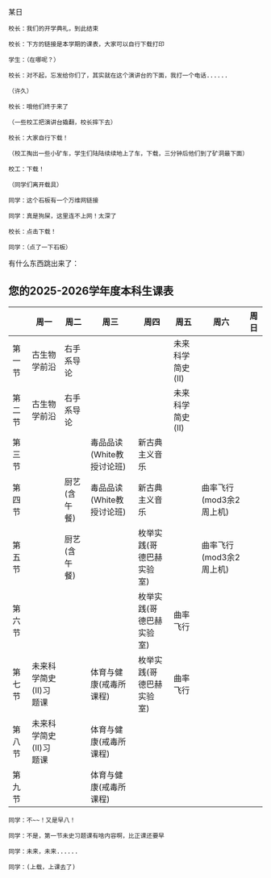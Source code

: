 某日

    校长：我们的开学典礼，到此结束

    校长：下方的链接是本学期的课表，大家可以自行下载打印

    学生：（在哪呢？）

    校长：对不起，忘发给你们了，其实就在这个演讲台的下面，我打一个电话......

    （许久）

    校长：哦他们终于来了

    （一些校工把演讲台撬翻，校长摔下去）

    校长：大家自行下载！

    （校工掏出一些小矿车，学生们陆陆续续地上了车，下载，三分钟后他们到了矿洞最下面）

    校工：下载！

    （同学们离开载具）

    同学：这个石板有一个万维网链接

    同学：真是狗屎，这里连不上网！太深了

    校长：点击下载！

    同学：（点了一下石板）

有什么东西跳出来了：

## 您的2025-2026学年度本科生课表
||周一|周二|周三|周四|周五|周六|周日|
|-|-|-|-|-|-|-|-|
|第一节|古生物学前沿|右手系导论|||未来科学简史(II)|||
|第二节|古生物学前沿|右手系导论|||未来科学简史(II)|||
|第三节|||毒品品读(White教授讨论班)|新古典主义音乐||||
|第四节||厨艺(含午餐)|毒品品读(White教授讨论班)|新古典主义音乐||曲率飞行(mod3余2周上机)||
|第五节||厨艺(含午餐)||枚举实践(哥德巴赫实验室)||曲率飞行(mod3余2周上机)||
|第六节||||枚举实践(哥德巴赫实验室)|曲率飞行|||
|第七节|未来科学简史(II)习题课||体育与健康(戒毒所课程)|枚举实践(哥德巴赫实验室)|曲率飞行|||
|第八节|未来科学简史(II)习题课||体育与健康(戒毒所课程)|||||
|第九节|||体育与健康(戒毒所课程)|||||

    同学：不~~！又是早八！

    同学：不是，第一节未史习题课有啥内容啊，比正课还要早

    同学：未来，未来......

    同学：(上载，上课去了)
